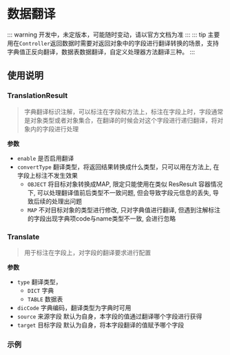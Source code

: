 # 数据翻译
::: warning
开发中，未定版本，可能随时变动，请以官方文档为准
:::
::: tip
主要用在`Controller`返回数据时需要对返回对象中的字段进行翻译转换的场景，支持字典值正反向翻译，数据表数据翻译，自定义处理器方法翻译三种。
:::
## 使用说明
### TranslationResult
> 字典翻译标识注解，可以标注在字段和方法上，标注在字段上时，字段通常是对象类型或者对象集合，在翻译的时候会对这个字段进行递归翻译，将对象内的字段进行处理

**参数**
- `enable` 是否启用翻译
- `convertType` 翻译类型，将返回结果转换成什么类型，只可以用在方法上, 在字段上标注不发生效果
  - `OBJECT` 将目标对象转换成MAP, 限定只能使用在类似 ResResult 容器情况下, 可以处理翻译值前后类型不一致问题, 但会导致字段元信息的丢失, 导致后续的处理出问题
  - `MAP` 不对目标对象的类型进行修改, 只对字典值进行翻译, 但遇到注解标注的字段出现字典项code与name类型不一致, 会进行忽略
### Translate
> 用于标注在字段上，对字段的翻译要求进行配置

**参数**
- `type` 翻译类型，
  - `DICT` 字典
  - `TABLE` 数据表
- `dicCode` 字典编码，翻译类型为字典时可用
- `source` 来源字段 默认为自身，本字段的值通过翻译哪个字段进行获得
- `target` 目标字段 默认为自身，将本字段翻译的值赋予哪个字段

### 示例
```java

```